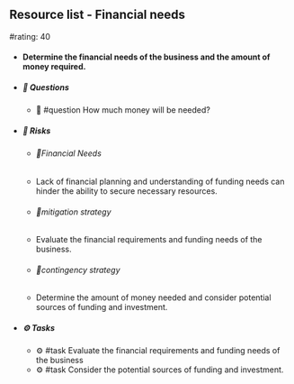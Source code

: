 ## Resource list - Financial needs
#rating: 40
- #### Determine the financial needs of the business and the amount of money required.
- ##### 💭 Questions
  - 💭 #question How much money will be needed?
- ##### 🚨 Risks

  - ###### 🚨Financial Needs
  - Lack of financial planning and understanding of funding needs can hinder the ability to secure necessary resources.
  - ###### 🚨mitigation strategy
  - Evaluate the financial requirements and funding needs of the business.
  - ###### 🚨contingency strategy
  - Determine the amount of money needed and consider potential sources of funding and investment.
- ##### ⚙️ Tasks
  - ⚙️ #task Evaluate the financial requirements and funding needs of the business
  - ⚙️ #task  Consider the potential sources of funding and investment.


